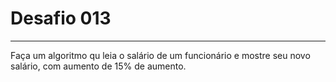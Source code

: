 # Desafio **013**
---
Faça um algoritmo qu leia o salário de um funcionário e mostre seu novo salário, com aumento de 15% de aumento.